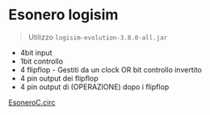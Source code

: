 # Esonero logisim
> Utilizzo `logisim-evolution-3.8.0-all.jar`
- 4bit input 
- 1bit controllo
- 4 flipflop
	  - Gestiti da un clock OR bit controllo invertito
- 4 pin output dei flipflop
- 4 pin output di (OPERAZIONE) dopo i flipflop 

[EsoneroC.circ](./logisims/EsoneroC.circ)
